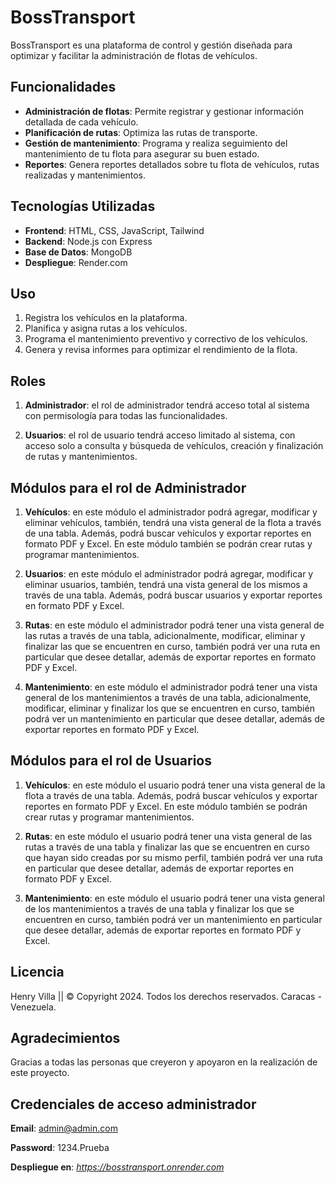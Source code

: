 # BossTransport

BossTransport es una plataforma de control y gestión diseñada para optimizar y facilitar la administración de flotas de vehículos.

## Funcionalidades

- **Administración de flotas**: Permite registrar y gestionar información detallada de cada vehículo.
- **Planificación de rutas**: Optimiza las rutas de transporte.
- **Gestión de mantenimiento**: Programa y realiza seguimiento del mantenimiento de tu flota para asegurar su buen estado.
- **Reportes**: Genera reportes detallados sobre tu flota de vehículos, rutas realizadas y mantenimientos.

## Tecnologías Utilizadas

- **Frontend**: HTML, CSS, JavaScript, Tailwind
- **Backend**: Node.js con Express
- **Base de Datos**: MongoDB
- **Despliegue**: Render.com

## Uso

1. Registra los vehículos en la plataforma.
2. Planifica y asigna rutas a los vehículos.
3. Programa el mantenimiento preventivo y correctivo de los vehículos.
4. Genera y revisa informes para optimizar el rendimiento de la flota.

## Roles

1. **Administrador**: el rol de administrador tendrá acceso total al sistema con permisología para todas las funcionalidades.

2. **Usuarios**: el rol de usuario tendrá acceso limitado al sistema, con acceso solo a consulta y búsqueda de vehículos, creación y finalización de rutas y mantenimientos.

## Módulos para el rol de Administrador

1. **Vehículos**: en este módulo el administrador podrá agregar, modificar y eliminar vehículos, también, tendrá una vista general de la flota a través de una tabla. Además, podrá buscar vehículos y exportar reportes en formato PDF y Excel. En este módulo también se podrán crear rutas y programar mantenimientos.

2. **Usuarios**: en este módulo el administrador podrá agregar, modificar y eliminar usuarios, también, tendrá una vista general de los mismos a través de una tabla. Además, podrá buscar usuarios y exportar reportes en formato PDF y Excel.

3. **Rutas**: en este módulo el administrador podrá tener una vista general de las rutas a través de una tabla, adicionalmente, modificar, eliminar y finalizar las que se encuentren en curso, también podrá ver una ruta en particular que desee detallar, además de exportar reportes en formato PDF y Excel.

4. **Mantenimiento**: en este módulo el administrador podrá tener una vista general de los mantenimientos a través de una tabla, adicionalmente, modificar, eliminar y finalizar los que se encuentren en curso, también podrá ver un mantenimiento en particular que desee detallar, además de exportar reportes en formato PDF y Excel.

## Módulos para el rol de Usuarios

1. **Vehículos**: en este módulo el usuario podrá tener una vista general de la flota a través de una tabla. Además, podrá buscar vehículos y exportar reportes en formato PDF y Excel. En este módulo también se podrán crear rutas y programar mantenimientos.

2. **Rutas**: en este módulo el usuario podrá tener una vista general de las rutas a través de una tabla y finalizar las que se encuentren en curso que hayan sido creadas por su mismo perfil, también podrá ver una ruta en particular que desee detallar, además de exportar reportes en formato PDF y Excel.

3. **Mantenimiento**: en este módulo el usuario podrá tener una vista general de los mantenimientos a través de una tabla y finalizar los que se encuentren en curso, también podrá ver un mantenimiento en particular que desee detallar, además de exportar reportes en formato PDF y Excel.

## Licencia

Henry Villa || © Copyright 2024. Todos los derechos reservados. Caracas - Venezuela.

## Agradecimientos

Gracias a todas las personas que creyeron y apoyaron en la realización de este proyecto.

## Credenciales de acceso administrador

**Email**: admin@admin.com

**Password**: 1234.Prueba

**Despliegue en**: *https://bosstransport.onrender.com*



